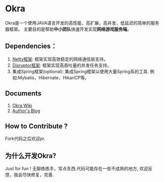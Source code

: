 # Okra

Okra是一个使用JAVA语言开发的高性能，高扩展，高并发，低延迟的简单的服务器框架。
主要目的是帮助**中小团队**快速开发实现**网络游戏服务端**。

## Dependencies：
 1. [Netty框架](https://netty.io): 框架实现高效稳定的网络通信层支持。
 2. [Disruptor框架](https://github.com/LMAX-Exchange/disruptor): 框架实现高吞吐量的并发任务支持。
 3. 集成Spring框架(optional): 集成Spring框架以使用大量Spring系的工具. 例如:Mybatis，Hibernate，HikariCP等。

## Documents
 1. [Okra Wiki](https://github.com/ogcs/Okra/wiki)
 2. [Author's Blog](https://tinyzzh.github.io)

## How to Contribute ?
 Fork代码之后欢迎pr.

## 为什么开发Okra?
  Just for fun ! 无聊练练手，写点东西.代码可能存在一些不成熟的地方, 欢迎反馈，我会尽快修复，完善.
